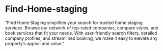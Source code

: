 # Find-Home-staging
"Find Home Staging simplifies your search for trusted home staging services. Browse our network of top-rated companies, compare styles, and book services that fit your needs. With user-friendly search filters, detailed company profiles, and streamlined booking, we make it easy to elevate any property’s appeal and value."
